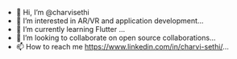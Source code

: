 - 👋 Hi, I’m @charvisethi
- 👀 I’m interested in AR/VR and application development...
- 🌱 I’m currently learning Flutter ...
- 💞️ I’m looking to collaborate on open source collaborations...
- 📫 How to reach me https://www.linkedin.com/in/charvi-sethi/...

<!---
charvisethi/charvisethi is a ✨ special ✨ repository because its `README.md` (this file) appears on your GitHub profile.
You can click the Preview link to take a look at your changes.
--->
